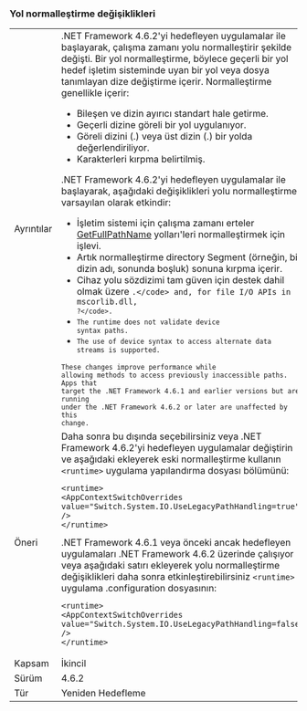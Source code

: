 ### <a name="changes-in-path-normalization"></a>Yol normalleştirme değişiklikleri

|   |   |
|---|---|
|Ayrıntılar|.NET Framework 4.6.2'yi hedefleyen uygulamalar ile başlayarak, çalışma zamanı yolu normalleştirir şekilde değişti. Bir yol normalleştirme, böylece geçerli bir yol hedef işletim sisteminde uyan bir yol veya dosya tanımlayan dize değiştirme içerir. Normalleştirme genellikle içerir:<ul><li>Bileşen ve dizin ayırıcı standart hale getirme.</li><li>Geçerli dizine göreli bir yol uygulanıyor.</li><li>Göreli dizini (.) veya üst dizin (.) bir yolda değerlendiriliyor.</li><li>Karakterleri kırpma belirtilmiş.</li></ul>.NET Framework 4.6.2'yi hedefleyen uygulamalar ile başlayarak, aşağıdaki değişiklikleri yolu normalleştirme varsayılan olarak etkindir:<ul><li>İşletim sistemi için çalışma zamanı erteler [GetFullPathName](https://msdn.microsoft.com/library/windows/desktop/aa364963(v=vs.85).aspx) yolları'leri normalleştirmek için işlevi.</li><li>Artık normalleştirme directory Segment (örneğin, bir dizin adı, sonunda boşluk) sonuna kırpma içerir.</li><li>Cihaz yolu sözdizimi tam güven için destek dahil olmak üzere <code>\.&lt;/code&gt; and, for file I/O APIs in mscorlib.dll, <code>\?&lt;/code&gt;.</li><li>The runtime does not validate device syntax paths.</li><li>The use of device syntax to access alternate data streams is supported.</li></ul>These changes improve performance while allowing methods to access previously inaccessible paths. Apps that target the .NET Framework 4.6.1 and earlier versions but are running under the .NET Framework 4.6.2 or later are unaffected by this change.|
|Öneri|Daha sonra bu dışında seçebilirsiniz veya .NET Framework 4.6.2'yi hedefleyen uygulamalar değiştirin ve aşağıdaki ekleyerek eski normalleştirme kullanın <code>&lt;runtime&gt;</code> uygulama yapılandırma dosyası bölümünü:<pre><code class="lang-xml">&lt;runtime&gt;&#13;&#10;&lt;AppContextSwitchOverrides value=&quot;Switch.System.IO.UseLegacyPathHandling=true&quot; /&gt;&#13;&#10;&lt;/runtime&gt;&#13;&#10;</code></pre>.NET Framework 4.6.1 veya önceki ancak hedefleyen uygulamaları .NET Framework 4.6.2 üzerinde çalışıyor veya aşağıdaki satırı ekleyerek yolu normalleştirme değişiklikleri daha sonra etkinleştirebilirsiniz <code>&lt;runtime&gt;</code> uygulama .configuration dosyasının:<pre><code class="lang-xml">&lt;runtime&gt;&#13;&#10;&lt;AppContextSwitchOverrides value=&quot;Switch.System.IO.UseLegacyPathHandling=false&quot; /&gt;&#13;&#10;&lt;/runtime&gt;&#13;&#10;</code></pre>|
|Kapsam|İkincil|
|Sürüm|4.6.2|
|Tür|Yeniden Hedefleme|

